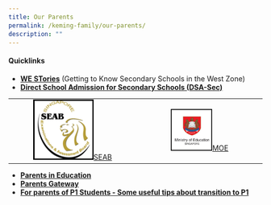 ```yaml
---
title: Our Parents
permalink: /keming-family/our-parents/
description: ""
---
```

<h4><strong>Quicklinks</strong></h4>
<ul>
<li><a href="https://kemingpri.moe.edu.sg/qql/slot/u155/2021/Keming%20Family/Our%20Parents/WESTORIES%202020.pdf" target="_blank" rel="noopener"><strong>WE STories</strong></a>&nbsp;(Getting to Know Secondary Schools in the West Zone)</li>
<li><a href="https://www.moe.gov.sg/secondary/dsa" target="_blank" rel="noopener"><strong>Direct School Admission for Secondary Schools (DSA-Sec)</strong></a></li>
</ul>
<table>
<tbody>
<tr>
<td style="text-align: center;"><img style="width: 50%;" src="/images/seab.jpeg"><a href="https://www.seab.gov.sg/" target="_blank" rel="noopener">SEAB</a></td>
<td style="text-align: center;"><img style="width: 35%;" src="/images/moe.jpeg"><a href="https://www.moe.gov.sg/" target="_blank" rel="noopener">MOE</a></td>
</tr>
</tbody>
</table>
<ul>
<li><a href="https://www.schoolbag.edu.sg/" target="_blank" rel="noopener"><strong>Parents in Education</strong></a></li>
<li><a href="https://www.youtube.com/watch?v=29H_d-l5H0s" target="_blank" rel="noopener"><strong>Parents Gateway</strong></a></li>
<li><a href="https://www.facebook.com/103917431103432/posts/126060932222415/?sfnsn=mo" target="_blank" rel="noopener"><strong>For parents of P1 Students - Some useful tips about transition to P1</strong></a></li>
</ul>